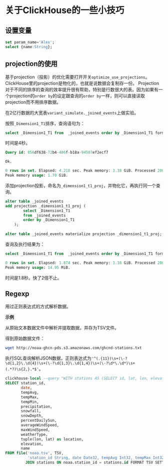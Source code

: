 # 关于ClickHouse的一些小技巧

## 设置变量
```SQL
set param_name='Alex';
select {name:String};
```



## projection的使用

基于projection（投影）的优化需要打开开关`optimize_use_projections`。ClickHouse里的projection是物化的，也就是说数据会复制存一份。
Projection对于不同的排序的查询的效率提升很有帮助，特别是行数很大的表。因为如果有一个projection的`order by`的设定跟查询的`order by`一样，则可以直接读取projection而不用排序数据。

在2亿行数据的大宽表`variant_simulate._joined_events`上做实验。

按照`_Dimension1_T1`排序，查询语句为：

```sql
select _Dimension1_T1 from  _joined_events order by _Dimension1_T1 format Null
```

时间是4秒。
```sql
Query id: 056df638-72b4-486f-b18a-94507ef2ecf7

Ok.

0 rows in set. Elapsed: 4.218 sec. Peak memory: 3.38 GiB. Processed 200.00 million rows, 1.80 GB (47.42 million rows/s., 426.78 MB/s.)
Peak memory usage: 1.70 GiB.
```

添加projection投影，命名为`_dimension1_t1_proj`，并物化它，再执行同一个查询。

```sql
alter table _joined_events
add projection _dimension1_t1_proj (
        select _Dimension1_T1
        from _joined_events
        order by _Dimension1_T1
    );
    
alter table _joined_events materialize projection _dimension1_t1_proj;
```
查询及执行结果为：
```sql
select _Dimension1_T1 from  _joined_events order by _Dimension1_T1 format Null

0 rows in set. Elapsed: 1.874 sec. Peak memory: 3.38 GiB. Processed 200.00 million rows, 1.80 GB (106.73 million rows/s., 960.61 MB/s.)
Peak memory usage: 14.95 MiB.
```
时间是1.8秒。快了2倍不止。




## Regexp

用过正则表达式的方式解析数据。

**示例**

从原始文本数据文件中解析并提取数据，并存为TSV文件。

得到原始数据文件：

```bash
wget http://noaa-ghcn-pds.s3.amazonaws.com/ghcnd-stations.txt
```

执行SQL查询解析JSON数据，正则表达式为`'^(.{11})\s+(\-?\d{1,2}\.\d{4})\s+(\-?\d{1,3}\.\d{1,4})\s+(\-?\d*\.\d*)\s+(.*?)\s{2,}.*$'`。

```sql
clickhouse-local --query "WITH stations AS (SELECT id, lat, lon, elevation, name FROM file('ghcnd-stations.txt', Regexp, 'id String, lat Float64, lon Float64, elevation Float32, name String'))
SELECT station_id,
       date,
       tempAvg,
       tempMax,
       tempMin,
       precipitation,
       snowfall,
       snowDepth,
       percentDailySun,
       averageWindSpeed,
       maxWindSpeed,
       weatherType,
       tuple(lon, lat) as location,
       elevation,
       name
FROM file('noaa.tsv', TSV,
          'station_id String, date Date32, tempAvg Int32, tempMax Int32, tempMin Int32, precipitation Int32, snowfall Int32, snowDepth Int32, percentDailySun Int8, averageWindSpeed Int32, maxWindSpeed Int32, weatherType UInt8') as noaa LEFT OUTER
         JOIN stations ON noaa.station_id = stations.id FORMAT TSV SETTINGS format_regexp='^(.{11})\s+(\-?\d{1,2}\.\d{4})\s+(\-?\d{1,3}\.\d{1,4})\s+(\-?\d*\.\d*)\s+(.*?)\s{2,}.*$'" > noaa_enriched.tsv
```
